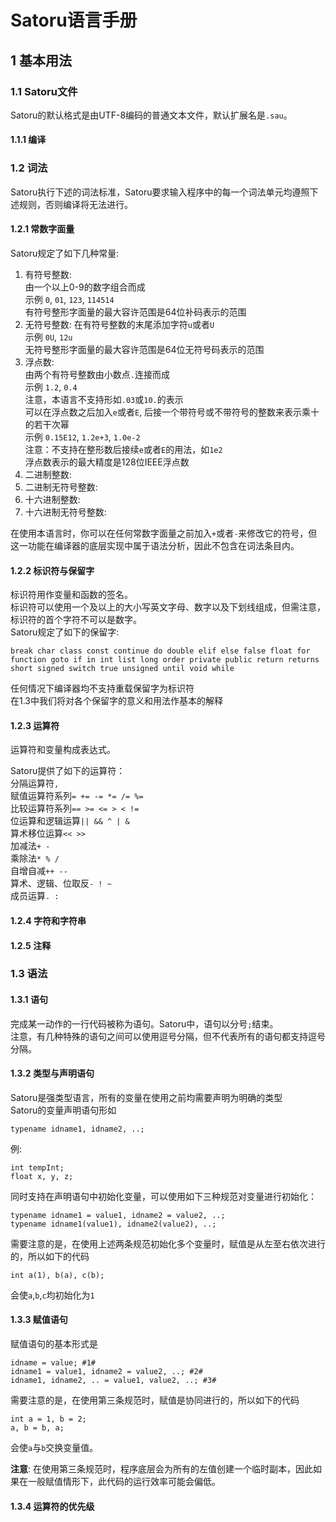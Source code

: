# Satoru语言手册

## 1 基本用法

### 1.1 Satoru文件

Satoru的默认格式是由UTF-8编码的普通文本文件，默认扩展名是`.sau`。  

#### 1.1.1 编译

### 1.2 词法

Satoru执行下述的词法标准，Satoru要求输入程序中的每一个词法单元均遵照下述规则，否则编译将无法进行。  

#### 1.2.1 常数字面量

Satoru规定了如下几种常量:

1. 有符号整数:  
   由一个以上0-9的数字组合而成  
   示例 `0`, `01`, `123`, `114514`  
   有符号整形字面量的最大容许范围是64位补码表示的范围  
2. 无符号整数:
   在有符号整数的末尾添加字符`u`或者`U`  
   示例 `0U`, `12u`  
   无符号整形字面量的最大容许范围是64位无符号码表示的范围  
3. 浮点数:  
   由两个有符号整数由小数点`.`连接而成  
   示例 `1.2`, `0.4`  
   注意，本语言不支持形如`.03`或`10.`的表示  
   可以在浮点数之后加入`e`或者`E`, 后接一个带符号或不带符号的整数来表示乘十的若干次幂  
   示例 `0.15E12`, `1.2e+3`, `1.0e-2`  
   注意：不支持在整形数后接续`e`或者`E`的用法，如`1e2`  
   浮点数表示的最大精度是128位IEEE浮点数  
4. 二进制整数:
5. 二进制无符号整数:
6. 十六进制整数:
7. 十六进制无符号整数:

在使用本语言时，你可以在任何常数字面量之前加入`+`或者`-`来修改它的符号，但这一功能在编译器的底层实现中属于语法分析，因此不包含在词法条目内。

#### 1.2.2 标识符与保留字

标识符用作变量和函数的签名。  
标识符可以使用一个及以上的大小写英文字母、数字以及下划线组成，但需注意，标识符的首个字符不可以是数字。  
Satoru规定了如下的保留字:  
```
break char class const continue do double elif else false float for function goto if in int list long order private public return returns short signed switch true unsigned until void while
```
任何情况下编译器均不支持重载保留字为标识符  
在1.3中我们将对各个保留字的意义和用法作基本的解释  

#### 1.2.3 运算符

运算符和变量构成表达式。  

Satoru提供了如下的运算符：  
分隔运算符`,`  
赋值运算符系列`= += -= *= /= %=`  
比较运算符系列`== >= <= > < !=`  
位运算和逻辑运算`|| && ^ | &`  
算术移位运算`<< >>`  
加减法`+ -`  
乘除法`* % /`  
自增自减`++ --`  
算术、逻辑、位取反`- ! ~`  
成员运算`. :`  

#### 1.2.4 字符和字符串

#### 1.2.5 注释

### 1.3 语法

#### 1.3.1 语句

完成某一动作的一行代码被称为语句。Satoru中，语句以分号`;`结束。  
注意，有几种特殊的语句之间可以使用逗号分隔，但不代表所有的语句都支持逗号分隔。

#### 1.3.2 类型与声明语句

Satoru是强类型语言，所有的变量在使用之前均需要声明为明确的类型  
Satoru的变量声明语句形如  
```
typename idname1, idname2, ..;
```
例:
```
int tempInt;
float x, y, z;
```
同时支持在声明语句中初始化变量，可以使用如下三种规范对变量进行初始化：
```
typename idname1 = value1, idname2 = value2, ..;
typename idname1(value1), idname2(value2), ..;
```
需要注意的是，在使用上述两条规范初始化多个变量时，赋值是从左至右依次进行的，所以如下的代码
```
int a(1), b(a), c(b);
```
会使`a`,`b`,`c`均初始化为`1`

#### 1.3.3 赋值语句

赋值语句的基本形式是
```
idname = value; #1#
idname1 = value1, idname2 = value2, ..; #2#
idname1, idname2, .. = value1, value2, ..; #3#
```
需要注意的是，在使用第三条规范时，赋值是协同进行的，所以如下的代码
```
int a = 1, b = 2;
a, b = b, a;
```
会使`a`与`b`交换变量值。  

**注意**: 在使用第三条规范时，程序底层会为所有的左值创建一个临时副本，因此如果在一般赋值情形下，此代码的运行效率可能会偏低。 

#### 1.3.4 运算符的优先级